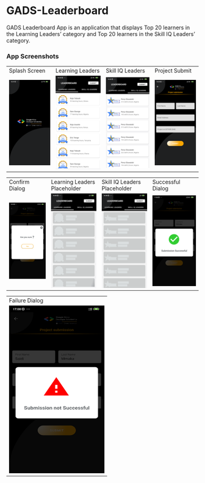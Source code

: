 # GADS-Leaderboard
GADS Leaderboard App is an application that displays Top 20 learners in the Learning Leaders’ category and Top 20 learners in the Skill IQ Leaders’ category.

### App Screenshots

<table>
  <tr>
    <td>Splash Screen</td>
    <td>Learning Leaders</td>
    <td>Skill IQ Leaders</td>
    <td>Project Submit</td>
  </tr>
  <tr>
    <td><img src="screenshot/splashscreen.png" ></td>
    <td><img src="screenshot/learningLeaders.png" ></td>
    <td><img src="screenshot/skillLeaders.png" ></td>
    <td><img src="screenshot/projectSubmit.png" ></td>
  </tr>
</table>

<table>
  <tr>
    <td>Confirm Dialog</td>
    <td>Learning Leaders Placeholder</td>
    <td>Skill IQ Leaders Placeholder</td>
    <td>Successful Dialog</td>
  </tr>
  <tr>
    <td><img src="screenshot/confirmDialog.png" ></td>
    <td><img src="screenshot/learningShimmerEffect.png" ></td>
    <td><img src="screenshot/skillIQshimmerEffect.png" ></td>
    <td><img src="screenshot/submissionSuccessful.png" ></td>
  </tr>
</table>

<table>
  <tr>
    <td>Failure Dialog</td>
  </tr>
  <tr>
    <td><img src="screenshot/submissionFailure.png" width=250 height=440></td>
  </tr>
</table>
